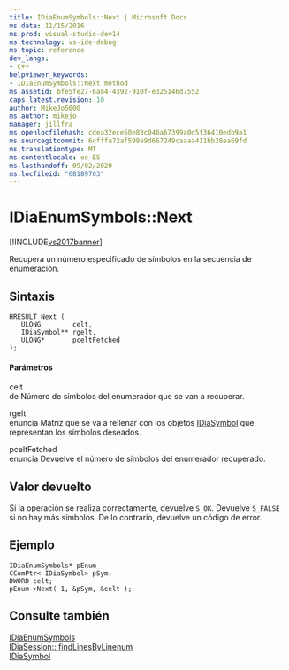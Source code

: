 ```yaml
---
title: IDiaEnumSymbols::Next | Microsoft Docs
ms.date: 11/15/2016
ms.prod: visual-studio-dev14
ms.technology: vs-ide-debug
ms.topic: reference
dev_langs:
- C++
helpviewer_keywords:
- IDiaEnumSymbols::Next method
ms.assetid: bfe5fe27-6a84-4392-910f-e325146d7552
caps.latest.revision: 10
author: MikeJo5000
ms.author: mikejo
manager: jillfra
ms.openlocfilehash: cdea32ece50e83c046a67399a0d5f36410edb9a1
ms.sourcegitcommit: 6cfffa72af599a9d667249caaaa411bb28ea69fd
ms.translationtype: MT
ms.contentlocale: es-ES
ms.lasthandoff: 09/02/2020
ms.locfileid: "68189703"
---
```

# <a name="idiaenumsymbolsnext"></a>IDiaEnumSymbols::Next
[!INCLUDE[vs2017banner](../../includes/vs2017banner.md)]

Recupera un número especificado de símbolos en la secuencia de enumeración.  
  
## <a name="syntax"></a>Sintaxis  
  
```cpp#  
HRESULT Next (   
   ULONG        celt,  
   IDiaSymbol** rgelt,  
   ULONG*       pceltFetched  
);  
```  
  
#### <a name="parameters"></a>Parámetros  
 celt  
 de Número de símbolos del enumerador que se van a recuperar.  
  
 rgelt  
 enuncia Matriz que se va a rellenar con los objetos [IDiaSymbol](../../debugger/debug-interface-access/idiasymbol.md) que representan los símbolos deseados.  
  
 pceltFetched  
 enuncia Devuelve el número de símbolos del enumerador recuperado.  
  
## <a name="return-value"></a>Valor devuelto  
 Si la operación se realiza correctamente, devuelve `S_OK`. Devuelve `S_FALSE` si no hay más símbolos. De lo contrario, devuelve un código de error.  
  
## <a name="example"></a>Ejemplo  
  
```cpp#  
IDiaEnumSymbols* pEnum  
CComPtr< IDiaSymbol> pSym;  
DWORD celt;  
pEnum->Next( 1, &pSym, &celt );  
```  
  
## <a name="see-also"></a>Consulte también  
 [IDiaEnumSymbols](../../debugger/debug-interface-access/idiaenumsymbols.md)   
 [IDiaSession:: findLinesByLinenum](../../debugger/debug-interface-access/idiasession-findlinesbylinenum.md)   
 [IDiaSymbol](../../debugger/debug-interface-access/idiasymbol.md)
